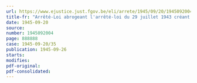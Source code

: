 ```yaml
---
url: https://www.ejustice.just.fgov.be/eli/arrete/1945/09/20/1945092004/justel
title-fr: "Arrêté-Loi abrogeant l'arrêté-loi du 29 juillet 1943 créant la fonction de haut commissaire à la Sécurité de l'Etat"
date: 1945-09-20
source:
number: 1945092004
page: 888888
case: 1945-09-20/35
publication: 1945-09-26
starts:
modifies:
pdf-original:
pdf-consolidated:
---
```



